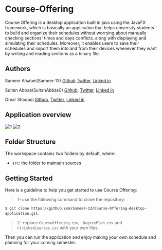 # Course-Offering
Course Offering is a desktop application built in java using the JavaFX framework, which is basically an application that helps university students to build and organize their schedules without worrying about manually checking sections' times and days conflicts, along with displaying and simulating their schedules. Moreover, it enables users to save their schedules and import them into and from their devices whenever they want by writing and reading sections as a binary file.

## Authors
Sameer Alsabei(Sameer-13) [Github](https://github.com/Sameer-13) [Twitter](https://mobile.twitter.com/Sameer_Alsabei), [Linked in](https://www.linkedin.com/in/sameer-alsabea-610291239/)

Sultan Abbas(SultanAbbas0) [Github](https://github.com/SultanAbbas0), [Twitter](), [Linked in]()

Omar Shaqaqi [Github](), [Twitter](), [Linked in]()

## Application overview
![1](https://user-images.githubusercontent.com/106761486/211628216-485ee0c4-533f-4d5c-80dc-6aeeb7f83b38.png)
![2](https://user-images.githubusercontent.com/106761486/211628332-edd2b3d3-998a-4309-851d-7cd2aac1fbad.png)


## Folder Structure

The workspace contains two folders by default, where:

- `src`: the folder to maintain sources

## Getting Started

Here is a guideline to help you get started to use Course Offering:

>1- use the following command to clone the repository: 

```$ git clone https://github.com/Sameer-13/Course-Offering-desktop-application.git```.

>2- replace ```CourseOffering.csv```, ``` DegreePlan.csv``` and ```FinishedCourses.csv``` with your own files.

Then you can run the application and enjoy making your own schedule and planning for your coming semester.
